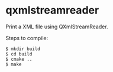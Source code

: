 # qxmlstreamreader
Print a XML file using QXmlStreamReader.

Steps to compile:

```
$ mkdir build
$ cd build
$ cmake ..
$ make
```
